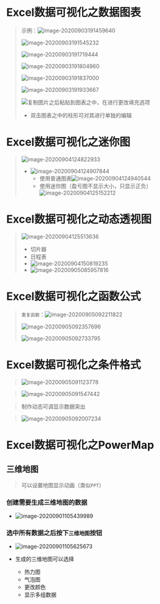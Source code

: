 # Excel数据可视化之数据图表

> 示例：![image-20200903191459640](https://gitee.com/zr001/writeimges/raw/master/images/image-20200903191459640.png)
>
> ![image-20200903191545232](https://gitee.com/zr001/writeimges/raw/master/images/image-20200903191545232.png)
>
> ![image-20200903191719444](https://gitee.com/zr001/writeimges/raw/master/images/image-20200903191719444.png)
>
> ![image-20200903191804960](https://gitee.com/zr001/writeimges/raw/master/images/image-20200903191804960.png)
>
> ![image-20200903191837000](https://gitee.com/zr001/writeimges/raw/master/images/image-20200903191837000.png)
>
> ![image-20200903191933667](https://gitee.com/zr001/writeimges/raw/master/images/image-20200903191933667.png)
>
> ![复制图片之后粘贴到图表之中，在进行更改填充选项](https://gitee.com/zr001/writeimges/raw/master/images/image-20200903223437359.png)
>
> - 双击图表之中的柱形可对其进行单独的编辑

# Excel数据可视化之迷你图

> ![image-20200904124822933](https://gitee.com/zr001/writeimges/raw/master/images/image-20200904124822933.png)
>
> - ![image-20200904124907844](https://gitee.com/zr001/writeimges/raw/master/images/image-20200904124907844.png)
>   - 使用普通图表![image-20200904124940544](https://gitee.com/zr001/writeimges/raw/master/images/image-20200904124940544.png)
>   - 使用迷你图（盈亏图不显示大小，只显示正负）![image-20200904125152212](https://gitee.com/zr001/writeimges/raw/master/images/image-20200904125152212.png)

# Excel数据可视化之动态透视图

> ![image-20200904125513636](https://gitee.com/zr001/writeimges/raw/master/images/image-20200904125513636.png)
>
> - 切片器
> - 日程表
> - ![image-20200904150819235](https://gitee.com/zr001/writeimges/raw/master/images/image-20200904150819235.png)
> - ![image-20200905085957816](https://gitee.com/zr001/writeimges/raw/master/images/image-20200905085957816.png)

# Excel数据可视化之函数公式

>  `重复函数`：![image-20200905092211822](https://gitee.com/zr001/writeimges/raw/master/images/image-20200905092211822.png)
>
> ![image-20200905092357696](https://gitee.com/zr001/writeimges/raw/master/images/image-20200905092357696.png)
>
> ![image-20200905092733795](https://gitee.com/zr001/writeimges/raw/master/images/image-20200905092733795.png)

# Excel数据可视化之条件格式

>  ![image-20200905091123778](https://gitee.com/zr001/writeimges/raw/master/images/image-20200905091123778.png)

> ![image-20200905091547442](https://gitee.com/zr001/writeimges/raw/master/images/image-20200905091547442.png)

> 制作动态可调显示数据突出

> ![image-20200905092007234](https://gitee.com/zr001/writeimges/raw/master/images/image-20200905092007234.png)

# Excel数据可视化之PowerMap

## 三维地图

> 可以设置地图显示动画（类似`PPT`）

### 创建需要生成三维地图的数据

- ![image-20200901105439989](https://gitee.com/zr001/writeimges/raw/master/images/image-20200901105439989.png)

### 选中所有数据之后按下`三维地图`按钮

- ![image-20200901105625673](https://gitee.com/zr001/writeimges/raw/master/images/image-20200901105625673.png)

- 生成的三维地图可以选择
  - 热力图
  - 气泡图
  - 更改颜色
  - 显示多组数据

# 